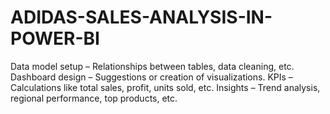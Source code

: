 # ADIDAS-SALES-ANALYSIS-IN-POWER-BI
Data model setup – Relationships between tables, data cleaning, etc.
Dashboard design – Suggestions or creation of visualizations.
KPIs – Calculations like total sales, profit, units sold, etc.
Insights – Trend analysis, regional performance, top products, etc.
